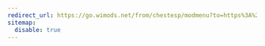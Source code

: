 ```yaml
---
redirect_url: https://go.wimods.net/from/chestesp/modmenu?to=https%3A%2F%2Fwww.wimods.net%2Fchestesp%2F%3Futm_source%3DChestESP%26utm_medium%3DModMenu%26utm_content%3DChestESP%2BModMenu%2Bwebsite%2Blink
sitemap:
  disable: true
---
```

